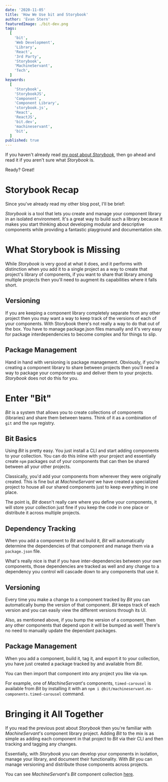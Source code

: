 ```yaml
---
date: '2020-11-05'
title: 'How We Use bit and Storybook'
author: 'Evan Stern'
featuredImage: ./bit-dev.png
tags:
  [
    'bit',
    'Web Development',
    'Library',
    'React',
    '3rd Party',
    'Storybook',
    'MachineServant',
    'Tech',
  ]
keywords:
  [
    'Storybook',
    'StorybookJS',
    'Component',
    'Component Library',
    'storybook.js',
    'React',
    'ReactJS',
    'bit.dev',
    'machineservant',
    'bit',
  ]
published: true
---
```


If you haven't already read [my post about
_Storybook_](https://machineservant.com/blog/2020-11-02-storybook), then go ahead
and read it if you aren't sure what _Storybook_ is.

Ready? Great!

# Storybook Recap

Since you've already read my other blog post, I'll be brief:

_Storybook_ is a tool that lets you create and manage your component library
in an isolated environment. It's a great way to build such a library because
it makes you start thinking about developing modular and descriptive
components while providing a fantastic playground and documentation site.

# What Storybook is Missing

While _Storybook_ is very good at what it does, and it performs with
distinction when you add it to a single project as a way to create that
project's library of components, if you want to share that library among
multiple projects then you'll need to augment its capabilities where it
falls short.

## Versioning

If you are keeping a component library completely separate from any other
project then you may want a way to keep track of the versions of each of your
components. With Storybook there's not really a way to do that out of the
box. You have to manage package.json files manually and it's very easy for
package interdependencies to become complex and for things to slip.

## Package Management

Hand in hand with versioning is package management. Obviously, if you're
creating a component library to share between projects then you'll need a way
to package your components up and deliver them to your projects. _Storybook_
does not do this for you.

# Enter "Bit"

_Bit_ is a system that allows you to create collections of components
(libraries) and share them between teams. Think of it as a combination of
`git` and the `npm` registry.

## Bit Basics

Using _Bit_ is pretty easy. You just install a CLI and start adding
components to your collection. You can do this inline with your project and
essentially create `npm` packages out of your components that can then be
shared between all your other projects.

Classically, you'd add your components from wherever they were originally
created. This is fine but at _MachineServant_ we have created a specialized
project to house all our shared components just to keep everything in one
place.

The point is, _Bit_ doesn't really care where you define your components, it
will store your collection just fine if you keep the code in one place or
distribute it across multiple projects.

## Dependency Tracking

When you add a component to _Bit_ and build it, _Bit_ will automatically
determine the dependencies of that component and manage them via a
`package.json` file.

What's really nice is that if you have inter-dependencies between your own
components, those dependencies are tracked as well and any change to a
dependency you control will cascade down to any components that use it.

## Versioning

Every time you make a change to a component tracked by _Bit_ you can
automatically bump the version of that component. _Bit_ keeps track of each
version and you can easily view the different versions through its UI.

Also, as mentioned above, if you bump the version of a component, then any
other components that depend upon it will be bumped as well! There's no need
to manually update the dependant packages.

## Package Management

When you add a component, build it, tag it, and export it to your collection,
you have just created a package tracked by and available from _Bit_.

You can then import that component into any project you like via `npm`.

For example, one of _MachineServant_'s components, `timed-carousel` is
available from _Bit_ by installing it with an `npm i @bit/machineservant.ms-components.timed-carousel` command.

# Bringing it All Together

If you read the previous post about _Storybook_ then you're familiar with
_MachineServant_'s component library project. Adding _Bit_ to the mix is as
simple as adding each component in that project to _Bit_ via their CLI and
then tracking and tagging any changes.

Essentially, with _Storybook_ you can develop your components in isolation,
manage your library, and document their functionality. With _Bit_ you can
manage versioning and distribute those components across projects.

You can see _MachineServant_'s _Bit_ component collection
[here](https://bit.dev/machineservant/ms-components).
